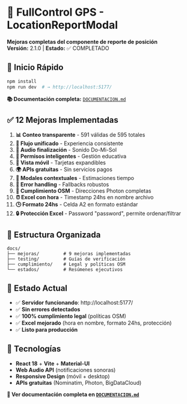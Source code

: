 # 🚀 FullControl GPS - LocationReportModal

**Mejoras completas del componente de reporte de posición**  
**Versión:** 2.1.0 | **Estado:** ✅ COMPLETADO

## 🎯 Inicio Rápido

```bash
npm install
npm run dev  # → http://localhost:5177/
```

**📚 Documentación completa:** [`DOCUMENTACION.md`](./DOCUMENTACION.md)

## ✅ 12 Mejoras Implementadas

1. **📊 Conteo transparente** - 591 válidas de 595 totales
2. **🔄 Flujo unificado** - Experiencia consistente
3. **🔔 Audio finalización** - Sonido Do-Mi-Sol
4. **🎯 Permisos inteligentes** - Gestión educativa
5. **📱 Vista móvil** - Tarjetas expandibles
6. **🌍 APIs gratuitas** - Sin servicios pagos
7. **🎨 Modales contextuales** - Estimaciones tiempo
8. **🔧 Error handling** - Fallbacks robustos
9. **📜 Cumplimiento OSM** - Direcciones Photon completas
10. **⏰ Excel con hora** - Timestamp 24hs en nombre archivo
11. **🕒 Formato 24hs** - Celda A2 en formato estándar
12. **🔒 Protección Excel** - Password "password", permite ordenar/filtrar

## 📁 Estructura Organizada

```
docs/
├── mejoras/         # 9 mejoras implementadas
├── testing/         # Guías de verificación
├── cumplimiento/    # Legal y políticas OSM
└── estados/         # Resúmenes ejecutivos
```

## 🎉 Estado Actual

- ✅ **Servidor funcionando**: http://localhost:5177/
- ✅ **Sin errores detectados**
- ✅ **100% cumplimiento legal** (políticas OSM)
- ✅ **Excel mejorado** (hora en nombre, formato 24hs, protección)
- ✅ **Listo para producción**

## 🔧 Tecnologías

- **React 18** + **Vite** + **Material-UI**
- **Web Audio API** (notificaciones sonoras)
- **Responsive Design** (móvil + desktop)
- **APIs gratuitas** (Nominatim, Photon, BigDataCloud)

**📖 Ver documentación completa en [`DOCUMENTACION.md`](./DOCUMENTACION.md)**
